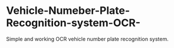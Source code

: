 # Vehicle-Numeber-Plate-Recognition-system-OCR-
Simple and working OCR vehicle number plate recognition system.

